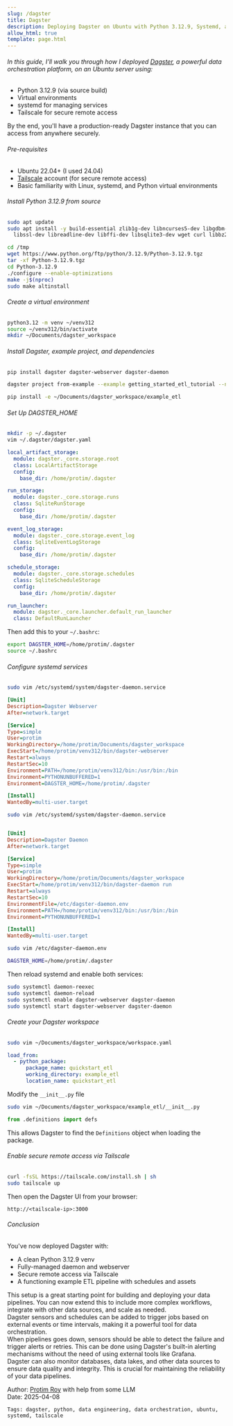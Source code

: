 ```yaml
---
slug: /dagster
title: Dagster
description: Deploying Dagster on Ubuntu with Python 3.12.9, Systemd, and Tailscale
allow_html: true
template: page.html
---
```


###### In this guide, I’ll walk you through how I deployed [Dagster](https://dagster.io/), a powerful data orchestration platform, on an Ubuntu server using:

- Python 3.12.9 (via source build)
- Virtual environments
- systemd for managing services
- Tailscale for secure remote access

By the end, you'll have a production-ready Dagster instance that you can access from anywhere securely.

###### Pre-requisites

- Ubuntu 22.04+ (I used 24.04)
- [Tailscale](https://tailscale.com) account (for secure remote access)
- Basic familiarity with Linux, systemd, and Python virtual environments

###### Install Python 3.12.9 from source

```bash
sudo apt update
sudo apt install -y build-essential zlib1g-dev libncurses5-dev libgdbm-dev libnss3-dev \
  libssl-dev libreadline-dev libffi-dev libsqlite3-dev wget curl libbz2-dev

cd /tmp
wget https://www.python.org/ftp/python/3.12.9/Python-3.12.9.tgz
tar -xf Python-3.12.9.tgz
cd Python-3.12.9
./configure --enable-optimizations
make -j$(nproc)
sudo make altinstall
```

###### Create a virtual environment
```bash
python3.12 -m venv ~/venv312
source ~/venv312/bin/activate
mkdir ~/Documents/dagster_workspace
```

###### Install Dagster, example project, and dependencies

```bash
pip install dagster dagster-webserver dagster-daemon

dagster project from-example --example getting_started_etl_tutorial --name example_etl

pip install -e ~/Documents/dagster_workspace/example_etl
```

###### Set Up DAGSTER_HOME
```bash
mkdir -p ~/.dagster
vim ~/.dagster/dagster.yaml
```
```yaml
local_artifact_storage:
  module: dagster._core.storage.root
  class: LocalArtifactStorage
  config:
    base_dir: /home/protim/.dagster

run_storage:
  module: dagster._core.storage.runs
  class: SqliteRunStorage
  config:
    base_dir: /home/protim/.dagster

event_log_storage:
  module: dagster._core.storage.event_log
  class: SqliteEventLogStorage
  config:
    base_dir: /home/protim/.dagster

schedule_storage:
  module: dagster._core.storage.schedules
  class: SqliteScheduleStorage
  config:
    base_dir: /home/protim/.dagster

run_launcher:
  module: dagster._core.launcher.default_run_launcher
  class: DefaultRunLauncher
```

Then add this to your ```~/.bashrc```:

```bash
export DAGSTER_HOME=/home/protim/.dagster
source ~/.bashrc
```

###### Configure systemd services

```bash
sudo vim /etc/systemd/system/dagster-daemon.service
```
```ini
[Unit]
Description=Dagster Webserver
After=network.target

[Service]
Type=simple
User=protim
WorkingDirectory=/home/protim/Documents/dagster_workspace
ExecStart=/home/protim/venv312/bin/dagster-webserver
Restart=always
RestartSec=10
Environment=PATH=/home/protim/venv312/bin:/usr/bin:/bin
Environment=PYTHONUNBUFFERED=1
Environment=DAGSTER_HOME=/home/protim/.dagster

[Install]
WantedBy=multi-user.target
```

```bash
sudo vim /etc/systemd/system/dagster-daemon.service
```
```ini

[Unit]
Description=Dagster Daemon
After=network.target

[Service]
Type=simple
User=protim
WorkingDirectory=/home/protim/Documents/dagster_workspace
ExecStart=/home/protim/venv312/bin/dagster-daemon run
Restart=always
RestartSec=10
EnvironmentFile=/etc/dagster-daemon.env
Environment=PATH=/home/protim/venv312/bin:/usr/bin:/bin
Environment=PYTHONUNBUFFERED=1

[Install]
WantedBy=multi-user.target
```

```bash
sudo vim /etc/dagster-daemon.env
```
```bash
DAGSTER_HOME=/home/protim/.dagster
```
Then reload systemd and enable both services:

```bash
sudo systemctl daemon-reexec
sudo systemctl daemon-reload
sudo systemctl enable dagster-webserver dagster-daemon
sudo systemctl start dagster-webserver dagster-daemon
```

###### Create your Dagster workspace
```bash
sudo vim ~/Documents/dagster_workspace/workspace.yaml
```
```yaml
load_from:
  - python_package:
      package_name: quickstart_etl
      working_directory: example_etl
      location_name: quickstart_etl
```

Modify the ```__init__.py``` file

```bash
sudo vim ~/Documents/dagster_workspace/example_etl/__init__.py
```
```python
from .definitions import defs
```
This allows Dagster to find the ```Definitions``` object when loading the package.


###### Enable secure remote access via Tailscale
```bash
curl -fsSL https://tailscale.com/install.sh | sh
sudo tailscale up
```

Then open the Dagster UI from your browser:
```
http://<tailscale-ip>:3000
```

###### Conclusion

You've now deployed Dagster with:
 - A clean Python 3.12.9 venv
 - Fully-managed daemon and webserver
 - Secure remote access via Tailscale
 - A functioning example ETL pipeline with schedules and assets

This setup is a great starting point for building and deploying your data pipelines. You can now extend this to include more complex workflows, integrate with other data sources, and scale as needed.\
Dagster sensors and schedules can be added to trigger jobs based on external events or time intervals, making it a powerful tool for data orchestration.\
When pipelines goes down, sensors should be able to detect the failure and trigger alerts or retries. This can be done using Dagster's built-in alerting mechanisms without the need of using external tools like Grafana.\
Dagster can also monitor databases, data lakes, and other data sources to ensure data quality and integrity. This is crucial for maintaining the reliability of your data pipelines.


Author: [Protim Roy](https://www.protimroy.com) with help from some LLM \
Date: 2025-04-08

```
Tags: dagster, python, data engineering, data orchestration, ubuntu, systemd, tailscale
```